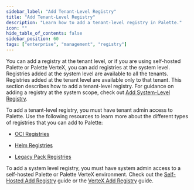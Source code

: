 ```yaml
---
sidebar_label: "Add Tenant-Level Registry"
title: "Add Tenant-Level Registry"
description: "Learn how to add a tenant-level registry in Palette."
icon: ""
hide_table_of_contents: false
sidebar_position: 60
tags: ["enterprise", "management", "registry"]
---
```


You can add a registry at the tenant level, or if you are using self-hosted Palette or Palette VerteX, you can add registries at the system level. Registries added at the system level are available to all the tenants. Registries added at the tenant level are available only to that tenant. This section describes how to add a tenant-level registry. For guidance on adding a registry at the system scope, check out [Add System-Level Registry](../enterprise-version/system-management/add-registry.md).

To add a tenant-level registry, you must have tenant admin access to Palette. Use the following resources to learn more about the different types of registries that you can add to Palette:

- [OCI Registries](../registries-and-packs/registries/oci-registry/oci-registry.md)

- [Helm Registries](../registries-and-packs/registries/helm-charts.md)

- [Legacy Pack Registries](../registries-and-packs/registries/pack-registries.md)

To add a system level registry, you must have system admin access to a self-hosted Palette or Palette VerteX environment. Check out the [Self-Hosted Add Registry](../enterprise-version/system-management/add-registry.md) guide or the [VerteX Add Registry](../vertex/system-management/add-registry.md) guide.
